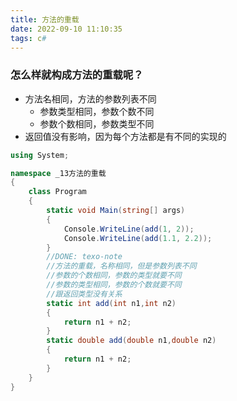 ```yaml
---
title: 方法的重载
date: 2022-09-10 11:10:35
tags: c#
---
```


### 怎么样就构成方法的重载呢？
- 方法名相同，方法的参数列表不同
    -  参数类型相同，参数个数不同
    - 参数个数相同，参数类型不同
- 返回值没有影响，因为每个方法都是有不同的实现的

```csharp
using System;

namespace _13方法的重载
{
    class Program
    {
        static void Main(string[] args)
        {
            Console.WriteLine(add(1, 2));
            Console.WriteLine(add(1.1, 2.2));
        }
        //DONE: texo-note
        //方法的重载，名称相同，但是参数列表不同
        //参数的个数相同，参数的类型就要不同
        //参数的类型相同，参数的个数就要不同
        //跟返回类型没有关系
        static int add(int n1,int n2)
        {
            return n1 + n2;
        }
        static double add(double n1,double n2)
        {
            return n1 + n2;
        }
    }
}


```